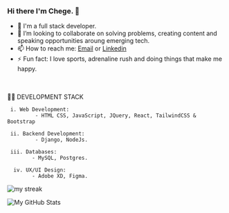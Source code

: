 ### Hi there I'm Chege. 👋

- 🔭 I'm a full stack developer.
- 👯 I’m looking to collaborate on solving problems, creating content and speaking opportunities aroung emerging tech.
- 📫 How to reach me: [Email](samwelchegeh09@gmail.com) or [Linkedin](https://www.linkedin.com/in/samwel-chege-b069b618b?lipi=urn%3Ali%3Apage%3Ad_flagship3_profile_view_base_contact_details%3Bxl5h%2BFSySoGbi2rrTLdjeQ%3D%3D)
- ⚡ Fun fact: I love sports, adrenaline rush and doing things that make me happy.

<!-- &nbsp;&nbsp;&nbsp;&nbsp;&nbsp;&nbsp;&nbsp;&nbsp;&nbsp;&nbsp;&nbsp;&nbsp;&nbsp;&nbsp;&nbsp;&nbsp;&nbsp;&nbsp;&nbsp;&nbsp;&nbsp;&nbsp;&nbsp;&nbsp;&nbsp;&nbsp;&nbsp;&nbsp;&nbsp;&nbsp;&nbsp;&nbsp;&nbsp;&nbsp;&nbsp;&nbsp;&nbsp;&nbsp;&nbsp;&nbsp;&nbsp;&nbsp;&nbsp;&nbsp;&nbsp;&nbsp;&nbsp;&nbsp;&nbsp;&nbsp;&nbsp;&nbsp;&nbsp;&nbsp;&nbsp;&nbsp;&nbsp;&nbsp;&nbsp;&nbsp;&nbsp;&nbsp;&nbsp;&nbsp;&nbsp;&nbsp;&nbsp;&nbsp;&nbsp;&nbsp;&nbsp;&nbsp;&nbsp;&nbsp;&nbsp;&nbsp;<span align="right" right=""> <img src="https://komarev.com/ghpvc/?username=samwel-chege&label=Profile%20views&color=0e75b6&style=flat" alt="number of profile visits" /> </span> -->

<br><br> 🧑‍💼 DEVELOPMENT STACK<br>

     i. Web Development:
             - HTML CSS, JavaScript, JQuery, React, TailwindCSS & Bootstrap
               
     ii. Backend Development: 
             - Django, NodeJs.
    
     iii. Databases: 
            - MySQL, Postgres.
             
      iv. UX/UI Design: 
            - Adobe XD, Figma.
         
 

<p><img align="center" src="https://github-readme-streak-stats.herokuapp.com/?user=samwel-chege&theme=radical" alt="my streak" /></p>
 
<img align="left" alt="My GitHub Stats" src="https://github-readme-stats.vercel.app/api?username=samwel-chege&show_icons=true&theme=radical&count_private=true" />


<!--  <img align="right" src="https://github-readme-stats.vercel.app/api/top-langs/?username=samwel-chege&theme=radical&count_private=true"> 
   -->
  




 
